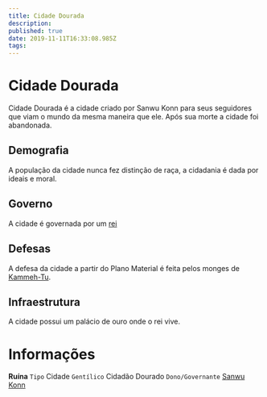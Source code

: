 ```yaml
---
title: Cidade Dourada
description: 
published: true
date: 2019-11-11T16:33:08.985Z
tags: 
---
```


<!-- SUBTITLE: Visão geral sobre Cidade Dourada -->

# Cidade Dourada
Cidade Dourada é a cidade criado por Sanwu Konn para seus seguidores que viam o mundo da mesma maneira que ele. Após sua morte a cidade foi abandonada.

## Demografia
A população da cidade nunca fez distinção de raça, a cidadania é dada por ideais e moral.

## Governo
A cidade é governada por um [rei]()

## Defesas
A defesa da cidade a partir do Plano Material é feita pelos monges de [Kammeh-Tu]().

## Infraestrutura
A cidade possui um palácio de ouro onde o rei vive.

# Informações
**Ruína**
`Tipo` Cidade
`Gentílico` Cidadão Dourado
`Dono/Governante` [Sanwu Konn]()

